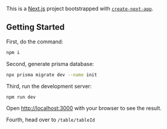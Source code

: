 This is a [Next.js](https://nextjs.org/) project bootstrapped with [`create-next-app`](https://github.com/vercel/next.js/tree/canary/packages/create-next-app).

## Getting Started

First, do the command:

```bash
npm i
```

Second, generate prisma database:

```bash
npx prisma migrate dev --name init
```

Third, run the development server:

```bash
npm run dev
```

Open [http://localhost:3000](http://localhost:3000) with your browser to see the result.

Fourth, head over to `/table/tableId`
